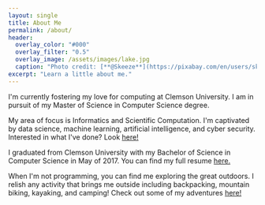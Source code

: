 ```yaml
---
layout: single
title: About Me
permalink: /about/
header:
  overlay_color: "#000"
  overlay_filter: "0.5"
  overlay_image: /assets/images/lake.jpg
  caption: "Photo credit: [**@Skeeze**](https://pixabay.com/en/users/skeeze-272447/)"
excerpt: "Learn a little about me."
---
```


I'm currently fostering my love for computing at Clemson University. I am in pursuit of my Master of Science in Computer Science degree.

My area of focus is Informatics and Scientific Computation. I'm captivated by data science, machine learning, artificial intelligence, and cyber security. Interested in what I've done? Look [here!][projects]

I graduated from Clemson University with my Bachelor of Science in Computer Science in May of 2017. You can find my full resume [here.][resume]

When I'm not programming, you can find me exploring the great outdoors. I relish any activity that brings me outside including backpacking, mountain biking, kayaking, and camping! Check out some of my adventures [here!][adventures]


[adventures]: /adventures
[projects]: /projects
[resume]: /assets/Luke_Morrow_Resume.pdf
